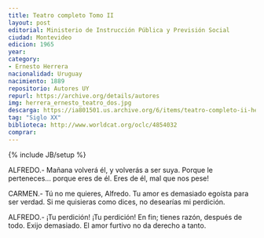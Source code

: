 ```yaml
---
title: Teatro completo Tomo II
layout: post
editorial: Ministerio de Instrucción Pública y Previsión Social
ciudad: Montevideo
edicion: 1965
year: 
category:
- Ernesto Herrera
nacionalidad: Uruguay
nacimiento: 1889
repositorio: Autores UY
repurl: https://archive.org/details/autores
img: herrera_ernesto_teatro_dos.jpg
descarga: https://ia801501.us.archive.org/6/items/teatro-completo-ii-herrera-ernesto/Teatro%20Completo%20II%20-%20Herrera%2C%20Ernesto.pdf
tag: "Siglo XX"
biblioteca: http://www.worldcat.org/oclc/4854032
comprar: 
---
```

{% include JB/setup %}

ALFREDO.- Mañana volverá él, y volverás a ser suya. Porque le perteneces... porque eres de él. Eres de él, mal que nos pese!

CARMEN.- Tú no me quieres, Alfredo. Tu amor es demasiado egoísta para ser verdad. Si me quisieras como dices, no desearías mi perdición.
 
ALFREDO.- ¡Tu perdición! ¡Tu perdición! En fin; tienes razón, después de todo. Exijo demasiado. El amor furtivo no da derecho a tanto.
